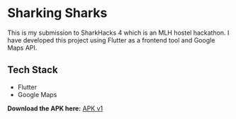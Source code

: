 # Sharking Sharks

This is my submission to SharkHacks 4 which is an MLH hostel hackathon.
I have developed this project using Flutter as a frontend tool and Google Maps API.

## Tech Stack

- Flutter
- Google Maps

**Download the APK here:**
[APK v1](https://drive.google.com/file/d/123wv-lZVy5_zgQbJboFoTyeFGsDlKo1q/view?usp=sharing)
